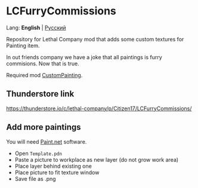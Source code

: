 # LCFurryCommissions
Lang: **English** | [Русский](./Readme.ru.md)

Repository for Lethal Company mod that adds some custom textures for Painting item.

In out friends company we have a joke that all paintings is furry commisions. Now that is true.

Required mod [CustomPainting](https://thunderstore.io/c/lethal-company/p/Boniato/CustomPaintings/).

## Thunderstore link

<https://thunderstore.io/c/lethal-company/p/Citizen17/LCFurryCommissions/>

## Add more paintings

You will need [Paint.net](https://www.getpaint.net) software.

* Open `Template.pdn`
* Paste a picture to workplace as new layer (do not grow work area)
* Place layer behind existing one
* Place picture to fit texture window
* Save file as .png
